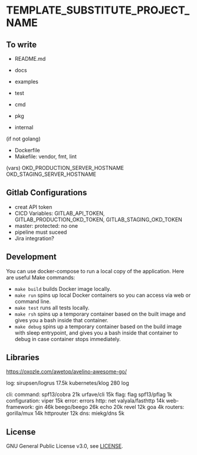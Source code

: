 # TEMPLATE_SUBSTITUTE_PROJECT_NAME


## To write

- README.md
- docs
- examples
- test

- cmd
- pkg
- internal

(if not golang)
- Dockerfile
- Makefile: vendor, fmt, lint

(vars)
OKD_PRODUCTION_SERVER_HOSTNAME
OKD_STAGING_SERVER_HOSTNAME

## Gitlab Configurations

- creat API token
- CICD Variables: GITLAB_API_TOKEN, GITLAB_PRODUCTION_OKD_TOKEN, GITLAB_STAGING_OKD_TOKEN
- master: protected: no one
- pipeline must suceed
- Jira integration?

## Development

You can use docker-compose to run a local copy of the application. Here are useful Make commands:
* `make build` builds Docker image locally.
* `make run` spins up local Docker containers so you can access via web or command line.
* `make test` runs all tests locally.
* `make rsh` spins up a temporary container based on the built image and gives you a bash inside that container.
* `make debug` spins up a temporary container based on the build image with sleep entrypoint, and gives you a bash inside that container to debug in case container stops immediately.


## Libraries

https://oxozle.com/awetop/avelino-awesome-go/

log:
    sirupsen/logrus 17.5k
    kubernetes/klog 280
    log

cli:
    command:
        spf13/cobra 21k
        urfave/cli 15k
    flag:
        flag
        spf13/pflag 1k
configuration:
    viper 15k
error:
    errors
http:
    net
    valyala/fasthttp 14k
web-framework:
    gin 46k
    beego/beego 26k
    echo 20k
    revel 12k
    goa 4k
routers:
    gorilla/mux 14k
    httprouter 12k
dns:
    miekg/dns 5k

## License

GNU General Public License v3.0, see [LICENSE](LICENSE).
